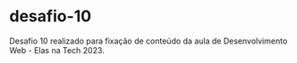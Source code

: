 # desafio-10
Desafio 10 realizado para fixação de conteúdo da aula de Desenvolvimento Web - Elas na Tech 2023. 
